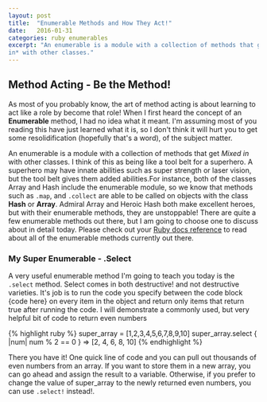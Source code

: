 ```yaml
---
layout: post
title:  "Enumerable Methods and How They Act!"
date:   2016-01-31
categories: ruby enumerables
excerpt: "An enumerable is a module with a collection of methods that get *Mixed
in* with other classes."
---
```


## Method Acting - Be the Method!

As most of you probably know, the art of method acting is about learning
to act like a role by become that role! When I first heard the concept
of an **Enumerable** method, I had no idea what it meant. I'm assuming
most of you reading this have just learned what it is, so I don't think
it will hurt you to get some resolidification (hopefully that's a word),
of the subject matter.

An enumerable is a module with a collection of methods that get *Mixed
in* with other classes. I think of this as being like a tool belt for a
superhero. A superhero may have innate abilities such as super strength
or laser vision, but the tool belt gives them added abilities.For
instance, both of the classes Array and Hash include the enumerable
module, so we know that methods such as `.map`, and `.collect` are able to
be called on objects with the class **Hash** or **Array**. Admiral Array and
Heroic Hash both make excellent heroes, but with their enumerable
methods, they are unstoppable! There are quite a few enumerable methods
out there, but I am going to choose one to discuss about in detail
today. Please check out your [Ruby docs
reference](http://ruby-doc.org/core-2.2.3/Enumerable.html) to read about
all of the enumerable methods currently out there.

### My Super Enumerable - .Select

A very useful enumerable method I'm going to teach you today is the
`.select` method. Select comes in both destructive! and not destructive
varieties. It's job is to run the code you specify between the code
block {code here} on every item in the object and return only items that
return true after running the code. I will demonstrate a commonly used,
but very helpful bit of code to return even numbers

{% highlight ruby %}
super_array = [1,2,3,4,5,6,7,8,9,10]
super_array.select { |num| num % 2 == 0 }
=> [2, 4, 6, 8, 10]
{% endhighlight %}

There you have it! One quick line of code and you can pull out thousands
of even numbers from an array. If you want to store them in a new array,
you can go ahead and assign the result to a variable. Otherwise, if you
prefer to change the value of super\_array to the newly returned even
numbers, you can use `.select!` instead!.
